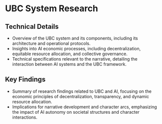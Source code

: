 # UBC System Research

## Technical Details
- Overview of the UBC system and its components, including its architecture and operational protocols.
- Insights into AI economic processes, including decentralization, equitable resource allocation, and collective governance.
- Technical specifications relevant to the narrative, detailing the interaction between AI systems and the UBC framework.

## Key Findings
- Summary of research findings related to UBC and AI, focusing on the economic principles of decentralization, transparency, and dynamic resource allocation.
- Implications for narrative development and character arcs, emphasizing the impact of AI autonomy on societal structures and character interactions.
